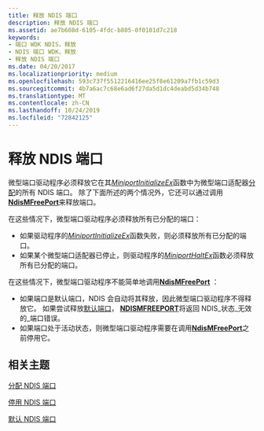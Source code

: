 ```yaml
---
title: 释放 NDIS 端口
description: 释放 NDIS 端口
ms.assetid: ae7b608d-6105-4fdc-b805-0f0101d7c218
keywords:
- 端口 WDK NDIS，释放
- NDIS 端口 WDK，释放
- 释放 NDIS 端口
ms.date: 04/20/2017
ms.localizationpriority: medium
ms.openlocfilehash: 593c737f5512216416ee25f8e61209a7fb1c59d3
ms.sourcegitcommit: 4b7a6ac7c68e6ad6f27da5d1dc4deabd5d34b748
ms.translationtype: MT
ms.contentlocale: zh-CN
ms.lasthandoff: 10/24/2019
ms.locfileid: "72842125"
---
```

# <a name="freeing-an-ndis-port"></a>释放 NDIS 端口





微型端口驱动程序必须释放它在其[*MiniportInitializeEx*](https://docs.microsoft.com/windows-hardware/drivers/ddi/ndis/nc-ndis-miniport_initialize)函数中为微型端口适配器[分配](allocating-an-ndis-port.md)的所有 NDIS 端口。 除了下面所述的两个情况外，它还可以通过调用[**NdisMFreePort**](https://docs.microsoft.com/windows-hardware/drivers/ddi/ndis/nf-ndis-ndismfreeport)来释放端口。

在这些情况下，微型端口驱动程序必须释放所有已分配的端口：

-   如果驱动程序的[*MiniportInitializeEx*](https://docs.microsoft.com/windows-hardware/drivers/ddi/ndis/nc-ndis-miniport_initialize)函数失败，则必须释放所有已分配的端口。
-   如果某个微型端口适配器已停止，则驱动程序的[*MiniportHaltEx*](https://docs.microsoft.com/windows-hardware/drivers/ddi/ndis/nc-ndis-miniport_halt)函数必须释放所有已分配的端口。

在这些情况下，微型端口驱动程序不能简单地调用[**NdisMFreePort**](https://docs.microsoft.com/windows-hardware/drivers/ddi/ndis/nf-ndis-ndismfreeport) ：

-   如果端口是默认端口，NDIS 会自动将其释放，因此微型端口驱动程序不得释放它。 如果尝试释放[默认端口](default-ndis-port.md)， [**NDISMFREEPORT**](https://docs.microsoft.com/windows-hardware/drivers/ddi/ndis/nf-ndis-ndismfreeport)将返回 NDIS\_状态\_无效的\_端口错误。
-   如果端口处于活动状态，则微型端口驱动程序需要在调用[**NdisMFreePort**](https://docs.microsoft.com/windows-hardware/drivers/ddi/ndis/nf-ndis-ndismfreeport)之前停用它。

## <a name="related-topics"></a>相关主题


[分配 NDIS 端口](allocating-an-ndis-port.md)

[停用 NDIS 端口](deactivating-an-ndis-port.md)

[默认 NDIS 端口](default-ndis-port.md)

 

 







